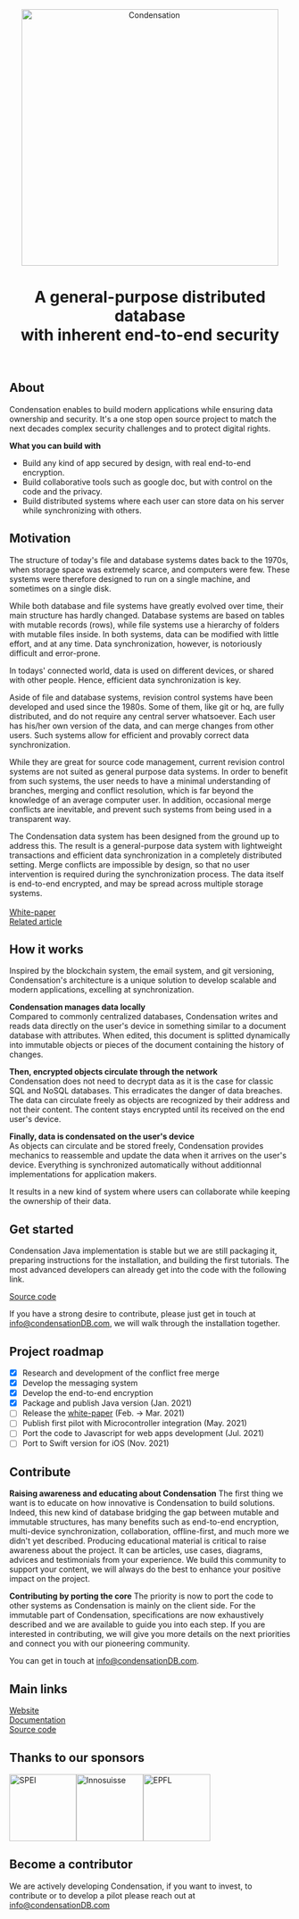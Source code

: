 <p align="center">
  <br>
  <br>
  <img src="https://preview.condensation.io/assets/img/condensation-long-icon.svg" alt="Condensation" width="460">
  <br>
</p>

<h1 align="center">
  A general-purpose distributed database
  <br>
  with inherent end-to-end security
</h1>

<br>

## About
Condensation enables to build modern applications while ensuring data ownership and security.
It's a one stop open source project to match the next decades complex security challenges and to protect digital rights.

**What you can build with**
* Build any kind of app secured by design, with real end-to-end encryption.
* Build collaborative tools such as google doc, but with control on the code and the privacy.
* Build distributed systems where each user can store data on his server while synchronizing with others.

## Motivation

The structure of today's file and database systems dates back to the 1970s, when storage space was extremely scarce, and computers were few. These systems were therefore designed to run on a single machine, and sometimes on a single disk.

While both database and file systems have greatly evolved over time, their main structure has hardly changed. Database systems are based on tables with mutable records (rows), while file systems use a hierarchy of folders with mutable files inside. In both systems, data can be modified with little effort, and at any time. Data synchronization, however, is notoriously difficult and error-prone.

In todays' connected world, data is used on different devices, or shared with other people. Hence, efficient data synchronization is key.

Aside of file and database systems, revision control systems have been developed and used since the 1980s. Some of them, like git or hq, are fully distributed, and do not require any central server whatsoever. Each user has his/her own version of the data, and can merge changes from other users. Such systems allow for efficient and provably correct data synchronization.

While they are great for source code management, current revision control systems are not suited as general purpose data systems. In order to benefit from such systems, the user needs to have a minimal understanding of branches, merging and conflict resolution, which is far beyond the knowledge of an average computer user. In addition, occasional merge conflicts are inevitable, and prevent such systems from being used in a transparent way.

The Condensation data system has been designed from the ground up to address this. The result is a general-purpose data system with lightweight transactions and efficient data synchronization in a completely distributed setting. Merge conflicts are impossible by design, so that no user intervention is required during the synchronization process. The data itself is end-to-end encrypted, and may be spread across multiple storage systems.
<br><br>
[White-paper](https://condensationdb.com/white-paper/)<br>
[Related article](https://www.inkandswitch.com/local-first.html)

## How it works

Inspired by the blockchain system, the email system, and git versioning, Condensation's architecture is a unique solution to develop scalable and modern applications, excelling at synchronization.

**Condensation manages data locally** <br>
Compared to commonly centralized databases, Condensation writes and reads data directly on the user's device in something similar to a document database with attributes. When edited, this document is splitted dynamically into immutable objects or pieces of the document containing the history of changes.

**Then, encrypted objects circulate through the network** <br>
Condensation does not need to decrypt data as it is the case for classic SQL and NoSQL databases. This erradicates the danger of data breaches. The data can circulate freely as objects are recognized by their address and not their content. The content stays encrypted until its received on the end user's device.

**Finally, data is condensated on the user's device** <br>
As objects can circulate and be stored freely, Condensation provides mechanics to reassemble and update the data when it arrives on the user's device. Everything is synchronized automatically without additionnal implementations for application makers. <br>

It results in a new kind of system where users can collaborate while keeping the ownership of their data.

## Get started

Condensation Java implementation is stable but we are still packaging it, preparing instructions for the installation, and building the first tutorials. The most advanced developers can already get into the code with the following link.<br>

[Source code](https://github.com/CondensationDB/Condensation/tree/main/Get-the-code)<br>

If you have a strong desire to contribute, please just get in touch at info@condensationDB.com, we will walk through the installation together.

## Project roadmap

- [x] Research and development of the conflict free merge
- [x] Develop the messaging system
- [x] Develop the end-to-end encryption
- [x] Package and publish Java version (Jan. 2021)
- [ ] Release the [white-paper](https://condensationdb.com/white-paper/) (Feb. -> Mar. 2021)
- [ ] Publish first pilot with Microcontroller integration (May. 2021)
- [ ] Port the code to Javascript for web apps development (Jul. 2021)
- [ ] Port to Swift version for iOS (Nov. 2021)

## Contribute

**Raising awareness and educating about Condensation**
The first thing we want is to educate on how innovative is Condensation to build solutions. Indeed, this new kind of database bridging the gap between mutable and immutable structures, has many benefits such as end-to-end encryption, multi-device synchronization, collaboration, offline-first, and much more we didn't yet described. Producing educational material is critical to raise awareness about the project. It can be articles, use cases, diagrams, advices and testimonials from your experience. We build this community to support your content, we will always do the best to enhance your positive impact on the project.

**Contributing by porting the core**
The priority is now to port the code to other systems as Condensation is mainly on the client side. For the immutable part of Condensation, specifications are now exhaustively described and we are available to guide you into each step. If you are interested in contributing, we will give you more details on the next priorities and connect you with our pioneering community.

You can get in touch at info@condensationDB.com.

## Main links

[Website](https://condensationDB.com)<br>
[Documentation](https://condensation.io)<br>
[Source code](https://github.com/CondensationDB/Condensation/tree/main/Get-the-code)<br>

## Thanks to our sponsors

<img src="https://preview.condensation.io/assets/img/SPEI.png" alt="SPEI" height="120"><img src="https://preview.condensation.io/assets/img/Innosuisse.png" alt="Innosuisse" height="120"><img src="https://preview.condensation.io/assets/img/epfl-logo-bw-border.png" alt="EPFL" height="120">

## Become a contributor

We are actively developing Condensation, if you want to invest, to contribute or to develop a pilot please reach out at info@condensationDB.com
